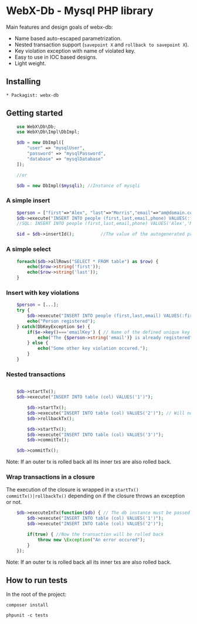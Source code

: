 # WebX-Db - Mysql PHP library
Main features and design goals of webx-db:
* Name based auto-escaped parametrization.
* Nested transaction support (`savepoint X` and `rollback to savepoint X`).
* Key violation exception with name of violated key.
* Easy to use in IOC based designs.
* Light weight.

## Installing
    * Packagist: webx-db

## Getting started
```php
    use WebX\Db\Db;
    use WebX\Db\Impl\DbImpl;

    $db = new DbImpl([
        "user" => "mysqlUser",
        "password" => "mysqlPassword",
        "database" => "mysqlDatabase"
    ]);

    //or

    $db = new DbImpl($mysqli); //Instance of mysqli

```
### A simple insert
```php
    $person = ["first"=>"Alex", "last"=>"Morris","email"=>"am@domain.com"];
    $db->execute("INSERT INTO people (first,last,email,phone) VALUES(:first,:last,:email,:phone)", $person);
    //SQL: INSERT INTO people (first,last,email,phone) VALUES('Alex','Morris','am@domain',NULL);

    $id = $db->insertId();          //The value of the autogenerated primary key.
```

### A simple select
```php
    foreach($db->allRows("SELECT * FROM table") as $row) {
        echo($row->string('first'));
        echo($row->string('last'));
    }
```

### Insert with key violations
```php
    $person = [...];
    try {
        $db->execute("INSERT INTO people (first,last,email) VALUES(:first,:last,:email)", $person);
        echo("Person registered");
    } catch(DbKeyException $e) {
        if($e->key()==='emailKey') { // Name of the defined unique key in MySQL
            echo("The {$person->string('email')} is already registered";
        } else {
            echo("Some other key violation occured.");
        }
    }


```
### Nested transactions
```php

    $db->startTx();
    $db->execute("INSERT INTO table (col) VALUES('1')");

        $db->startTx();
        $db->execute("INSERT INTO table (col) VALUES('2')"); // Will not be commited
        $db->rollbackTx();

        $db->startTx();
        $db->execute("INSERT INTO table (col) VALUES('3')");
        $db->commitTx();

    $db->commitTx();

```
Note: If an outer tx is rolled back all its inner txs are also rolled back.


### Wrap transactions in a closure
The execution of the closure is wrapped in a `startTx()` `commitTx()|rollbackTx()` depending on if the closure throws an exception or not.
```php
    $db->executeInTx(function($db) { // The db instance must be passed as the only argument to closure.
        $db->execute("INSERT INTO table (col) VALUES('1')");
        $db->execute("INSERT INTO table (col) VALUES('2')");

        if(true) { //Now the transaction will be rolled back
            throw new \Exception("An error occured");
        }
    });
```
Note: If an outer tx is rolled back all its inner txs are also rolled back.

## How to run tests
In the root of the project:

  `composer install`

  `phpunit -c tests`

